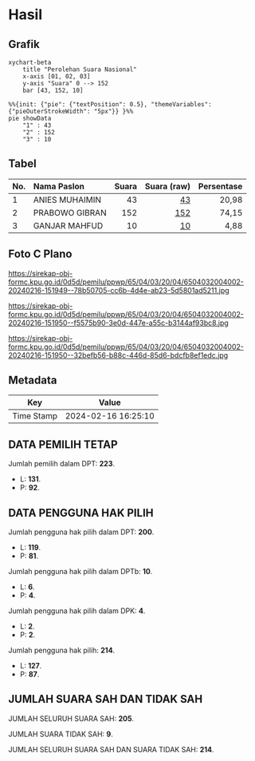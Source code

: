 # Hasil

## Grafik

```mermaid
xychart-beta
    title "Perolehan Suara Nasional"
    x-axis [01, 02, 03]
    y-axis "Suara" 0 --> 152
    bar [43, 152, 10]
```

```mermaid
%%{init: {"pie": {"textPosition": 0.5}, "themeVariables": {"pieOuterStrokeWidth": "5px"}} }%%
pie showData
    "1" : 43
    "2" : 152
    "3" : 10
```

## Tabel

| No. | Nama Paslon    | Suara | Suara (raw) | Persentase |
|:--- |:-------------- | -----:| -----------:| ----------:|
| 1   | ANIES MUHAIMIN | 43    | [43][p-1]   | 20,98      |
| 2   | PRABOWO GIBRAN | 152   | [152][p-2]  | 74,15      |
| 3   | GANJAR MAHFUD  | 10    | [10][p-3]   | 4,88       |


[p-1]: https://github.com/gigit-pemilu/pemilu-2024/blob/main/pilpres/hitung-suara/sub/65-kalimantan-utara/sub/04-tana-tidung/sub/03-tana-lia/sub/2004-tanah-merah-barat/sub/002-tps/sub/paslon-1.txt
[p-2]: https://github.com/gigit-pemilu/pemilu-2024/blob/main/pilpres/hitung-suara/sub/65-kalimantan-utara/sub/04-tana-tidung/sub/03-tana-lia/sub/2004-tanah-merah-barat/sub/002-tps/sub/paslon-2.txt
[p-3]: https://github.com/gigit-pemilu/pemilu-2024/blob/main/pilpres/hitung-suara/sub/65-kalimantan-utara/sub/04-tana-tidung/sub/03-tana-lia/sub/2004-tanah-merah-barat/sub/002-tps/sub/paslon-3.txt

## Foto C Plano

https://sirekap-obj-formc.kpu.go.id/0d5d/pemilu/ppwp/65/04/03/20/04/6504032004002-20240216-151949--78b50705-cc6b-4d4e-ab23-5d5801ad5211.jpg

https://sirekap-obj-formc.kpu.go.id/0d5d/pemilu/ppwp/65/04/03/20/04/6504032004002-20240216-151950--f5575b90-3e0d-447e-a55c-b3144af93bc8.jpg

https://sirekap-obj-formc.kpu.go.id/0d5d/pemilu/ppwp/65/04/03/20/04/6504032004002-20240216-151950--32befb56-b88c-446d-85d6-bdcfb8ef1edc.jpg


## Metadata

| Key        | Value               |
| ---------- | ------------------- |
| Time Stamp | 2024-02-16 16:25:10 |


## DATA PEMILIH TETAP

Jumlah pemilih dalam DPT: **223**.
 * L: **131**.
 * P: **92**.

## DATA PENGGUNA HAK PILIH

Jumlah pengguna hak pilih dalam DPT: **200**.
 * L: **119**.
 * P: **81**.

Jumlah pengguna hak pilih dalam DPTb: **10**.
 * L: **6**.
 * P: **4**.

Jumlah pengguna hak pilih dalam DPK: **4**.
 * L: **2**.
 * P: **2**.

Jumlah pengguna hak pilih: **214**.
 * L: **127**.
 * P: **87**.

## JUMLAH SUARA SAH DAN TIDAK SAH

JUMLAH SELURUH SUARA SAH: **205**.

JUMLAH SUARA TIDAK SAH: **9**.

JUMLAH SELURUH SUARA SAH DAN SUARA TIDAK SAH: **214**.


